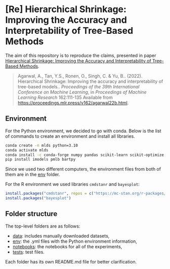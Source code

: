 # [Re] Hierarchical Shrinkage: Improving the Accuracy and Interpretability of Tree-Based Methods

The aim of this repository is to reproduce the claims, presented in paper [Hierarchical Shrinkage: Improving the Accuracy and Interpretability of Tree-Based Methods](agarwal22b.pdf).

> Agarwal, A., Tan, Y.S., Ronen, O., Singh, C. &amp; Yu, B.. (2022). Hierarchical Shrinkage: Improving the accuracy and interpretability of tree-based models.. <i>Proceedings of the 39th International Conference on Machine Learning</i>, in <i>Proceedings of Machine Learning Research</i> 162:111-135 Available from https://proceedings.mlr.press/v162/agarwal22b.html.


## Environment

For the Python environment, we decided to go with conda. Below is the list of commands to create an environment and install all libraries.

```bash
conda create -n mlds python=3.10
conda activate mlds
conda install -c conda-forge numpy pandas scikit-learn scikit-optimize scipy nb_conda shap plotnine matplotlib tqdm
pip install imodels pmlb bartpy
```
Since we used two different computers, the environment files from both of them are in the [env](env) folder.

For the R environment we used libraries `cmdstanr` and `bayesplot`:
```R
install.packages("cmdstanr", repos = c("https://mc-stan.org/r-packages/", getOption("repos")))
install.packages("bayesplot")
```

## Folder structure

The top-level folders are as follows:
- [data](data/): includes manually downloaded datasets,
- [env](env/): the .yml files with the Python environment information,
- [notebooks](notebooks/): the notebooks for all of the experiments,
- [tests](tests/): test files.

Each folder has its own README.md file for better clarification.
